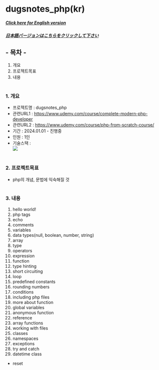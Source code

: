 # dugsnotes_php(kr)

##### [Click here for English version](README_EN.md)

##### [日本語バージョンはこちらをクリックして下さい](README_JP.md)

## - 목차 -

1. 개요
2. 프로젝트목표
3. 내용
   </br>
   </br>

### 1. 개요

- 프로젝트명 : dugsnotes_php
- 관련URL1 : https://www.udemy.com/course/complete-modern-php-developer
- 관련URL2 : https://www.udemy.com/course/php-from-scratch-course/
- 기간 : 2024.01.01 - 진행중
- 인원 : 1인
- 기술스택 : </br>
  <img src="https://img.shields.io/badge/php-777BB4?style=for-the-badge&logo=php&logoColor=white">
  </br>
  </br>

### 2. 프로젝트목표

- php의 개념, 문법에 익숙해질 것
  </br>
  </br>

### 3. 내용

1. hello world!
2. php tags
3. echo
4. comments
5. variables
6. data types(null, boolean, number, string)
7. array
8. type
9. operators
10. expression
11. function
12. type hinting
13. short circuiting
14. loop
15. predefined constants
16. rounding numbers
17. conditions
18. including php files
19. more about function
20. global variables
21. anonymous function
22. reference
23. array functions
24. working with files
25. classes
26. namespaces
27. exceptions
28. try and catch
29. datetime class

- reset
